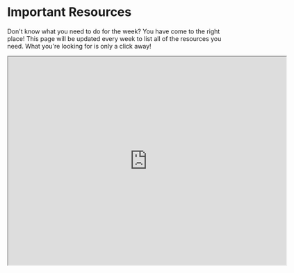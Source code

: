 Important Resources
===================

Don't know what you need to do for the week? You have come to the right place! This page will be updated every week to list all of
the resources you need.  What you're looking for is only a click away!

<iframe src="https://drive.google.com/file/d/1TJWD_3RJlMLn8qjl3VyTABtQSAczZMy9/preview" width="640" height="480"></iframe>
